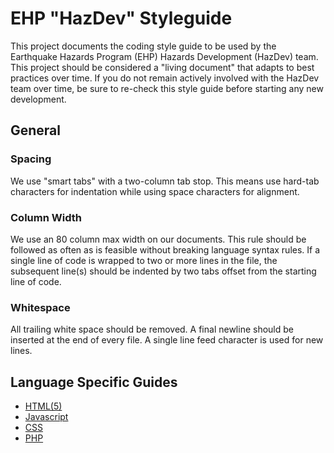 EHP "HazDev" Styleguide
=======================

This project documents the coding style guide to be used by the Earthquake
Hazards Program (EHP) Hazards Development (HazDev) team. This project should be
considered a "living document" that adapts to best practices over time. If you
do not remain actively involved with the HazDev team over time, be sure to
re-check this style guide before starting any new development.

General
-------

### Spacing

We use "smart tabs"  with a two-column tab stop. This means use hard-tab
characters for indentation while using space characters for alignment.

### Column Width

We use an 80 column max width on our documents. This rule should be followed as
often as is feasible without breaking language syntax rules. If a single line of
code is wrapped to two or more lines in the file, the subsequent line(s) should
be indented by two tabs offset from the starting line of code.

### Whitespace

All trailing white space should be removed. A final newline should be inserted
at the end of every file. A single line feed character is used for new lines.

Language Specific Guides
------------------------

 + [HTML(5)](html/)
 + [Javascript](javascript/)
 + [CSS](css/)
 + [PHP](php/)
